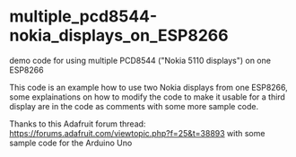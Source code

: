 # multiple_pcd8544-nokia_displays_on_ESP8266
demo code for using multiple PCD8544 ("Nokia 5110 displays") on one ESP8266

This code is an example how to use two Nokia displays from one ESP8266, 
some explainations on how to modify the code to make it usable for a third display are
in the code as comments with some more sample code.

Thanks to this Adafruit forum thread: https://forums.adafruit.com/viewtopic.php?f=25&t=38893
with some sample code for the Arduino Uno
